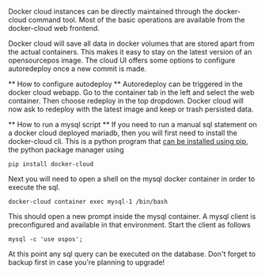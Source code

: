 Docker cloud instances can be directly maintained through the docker-cloud command tool. Most of the basic operations are available from the docker-cloud web frontend. 

Docker cloud will save all data in docker volumes that are stored apart from the actual containers. This makes it easy to stay on the latest version of an opensourcepos image. The cloud UI offers some options to configure autoredeploy once a new commit is made.

** How to configure autodeploy **
Autoredeploy can be triggered in the docker cloud webapp. Go to the container tab in the left and select the web container. Then choose redeploy in the top dropdown. Docker cloud will now ask to redeploy with the latest image and keep or trash persisted data.

** How to run a mysql script **
If you need to run a manual sql statement on a docker cloud deployed mariadb, then you will first need to install the docker-cloud cli. This is a python program that [can be installed using pip](https://docs.docker.com/docker-cloud/installing-cli/), the python package manager using 

`pip install docker-cloud`

Next you will need to open a shell on the mysql docker container in order to execute the sql.

`docker-cloud container exec mysql-1 /bin/bash`

This should open a new prompt inside the mysql container. A mysql client is preconfigured and available in that environment. Start the client as follows

`mysql -c 'use ospos';`

At this point any sql query can be executed on the database. Don't forget to backup first in case you're planning to upgrade!